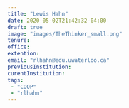 ```yaml
---
title: "Lewis Hahn"
date: 2020-05-02T21:42:32-04:00
draft: true
image: "images/TheThinker_small.png"
tenure: 
office:
extention:
email: "rlhahn@edu.uwaterloo.ca"
previousInstitution: 
curentInstitution: 
tags:
 - "COOP"
 - "rlhahn"
---
```


